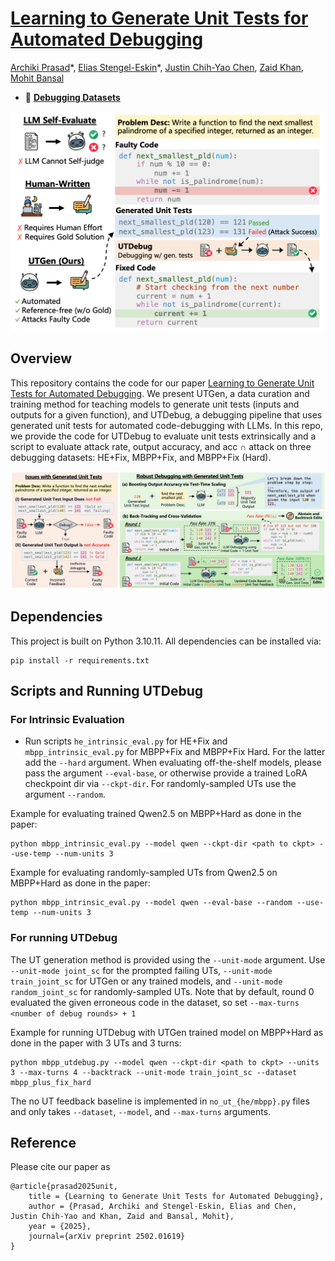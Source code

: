 # [Learning to Generate Unit Tests for Automated Debugging](https://arxiv.org/abs/2502.01619)
[Archiki Prasad](https://archiki.github.io/)\*, [Elias Stengel-Eskin](https://esteng.github.io/)\*, [Justin Chih-Yao Chen](https://dinobby.github.io/), [Zaid Khan](https://zaidkhan.me/), [Mohit Bansal](https://www.cs.unc.edu/~mbansal/)
* 🤗 [**Debugging Datasets**](https://huggingface.co/datasets/archiki/UTGenDebug)
<img src="./assets/fig1.png" alt="Figure of the motivation for UTGen" width="500"/>

## Overview
This repository contains the code for our paper [Learning to Generate Unit Tests for Automated Debugging](https://arxiv.org/abs/2502.01619). We present UTGen, a data curation and training method for teaching models to generate unit tests (inputs and outputs for a given function), and UTDebug, a debugging pipeline that uses generated unit tests for automated code-debugging with LLMs. In this repo, we provide the code for UTDebug to evaluate unit tests extrinsically and a script to evaluate attack rate, output accuracy, and acc $\cap$ attack on three debugging datasets: HE+Fix, MBPP+Fix, and MBPP+Fix (Hard).

![UTDebug motivation and overview](assets/fig3.png)

## Dependencies
This project is built on Python 3.10.11. All dependencies can be installed via:
```
pip install -r requirements.txt
```

## Scripts and Running UTDebug

### For Intrinsic Evaluation
- Run scripts `he_intrinsic_eval.py` for HE+Fix and `mbpp_intrinsic_eval.py` for MBPP+Fix and MBPP+Fix Hard. For the latter add the `--hard` argument. When evaluating off-the-shelf models, please pass the argument `--eval-base`, or otherwise provide a trained LoRA checkpoint dir via `--ckpt-dir`. For randomly-sampled UTs use the argument `--random`.

Example for evaluating trained Qwen2.5 on MBPP+Hard as done in the paper:
```
python mbpp_intrinsic_eval.py --model qwen --ckpt-dir <path to ckpt> --use-temp --num-units 3
```
Example for evaluating randomly-sampled UTs from Qwen2.5 on MBPP+Hard as done in the paper:
```
python mbpp_intrinsic_eval.py --model qwen --eval-base --random --use-temp --num-units 3
```

### For running UTDebug
The UT generation method is provided using the `--unit-mode` argument. Use `--unit-mode joint_sc` for the prompted failing UTs, `--unit-mode train_joint_sc` for UTGen or any trained models, and `--unit-mode random_joint_sc` for randomly-sampled UTs. Note that by default, round 0 evaluated the given erroneous code in the dataset, so set `--max-turns <number of debug rounds> + 1`

Example for running UTDebug with UTGen trained model on MBPP+Hard as done in the paper with 3 UTs and 3 turns:
```
python mbpp_utdebug.py --model qwen --ckpt-dir <path to ckpt> --units 3 --max-turns 4 --backtrack --unit-mode train_joint_sc --dataset mbpp_plus_fix_hard
```
The no UT feedback baseline is implemented in `no_ut_{he/mbpp}.py` files and only takes `--dataset`, `--model`, and `--max-turns` arguments.

## Reference
Please cite our paper as 
```
@article{prasad2025unit,
    title = {Learning to Generate Unit Tests for Automated Debugging},
    author = {Prasad, Archiki and Stengel-Eskin, Elias and Chen, Justin Chih-Yao and Khan, Zaid and Bansal, Mohit}, 
    year = {2025},
    journal={arXiv preprint 2502.01619} 
}
```
